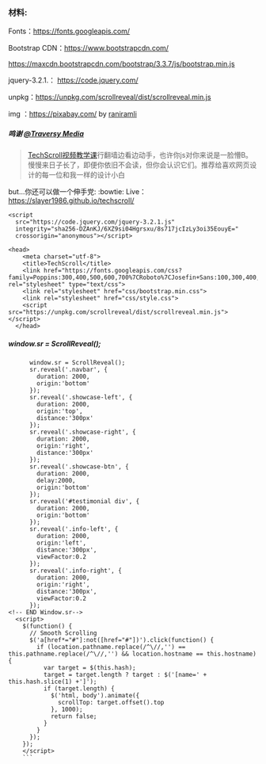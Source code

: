 ### 材料: 


Fonts：https://fonts.googleapis.com/

Bootstrap CDN：https://www.bootstrapcdn.com/

https://maxcdn.bootstrapcdn.com/bootstrap/3.3.7/js/bootstrap.min.js

jquery-3.2.1.： https://code.jquery.com/

unpkg：https://unpkg.com/scrollreveal/dist/scrollreveal.min.js

img ：https://pixabay.com/  by [raniramli](https://pixabay.com/zh/users/raniramli-731298/)

##### 鸣谢 [ @Traversy Media](https://www.youtube.com/channel/UC29ju8bIPH5as8OGnQzwJyA)

> [TechScroll视频教学课](https://www.youtube.com/watch?v=ePgnR4gHIi4&t=109s)行翻墙边看边动手，也许你js对你来说是一脸懵B。慢慢来日子长了，即便你依旧不会读，但你会认识它们。推荐给喜欢网页设计的每一位和我一样的设计小白


but...你还可以做一个伸手党:
:bowtie: Live：https://slayer1986.github.io/techscroll/


```
<script
  src="https://code.jquery.com/jquery-3.2.1.js"
  integrity="sha256-DZAnKJ/6XZ9si04Hgrsxu/8s717jcIzLy3oi35EouyE="
  crossorigin="anonymous"></script>
```


```
<head>
    <meta charset="utf-8">
    <title>TechScroll</title>
    <link href="https://fonts.googleapis.com/css?family=Poppins:300,400,500,600,700%7CRoboto%7CJosefin+Sans:100,300,400,500" rel="stylesheet" type="text/css">
    <link rel="stylesheet" href="css/bootstrap.min.css">
    <link rel="stylesheet" href="css/style.css">
    <script src="https://unpkg.com/scrollreveal/dist/scrollreveal.min.js"></script>
  </head>
```

##### window.sr = ScrollReveal();

  
```
      window.sr = ScrollReveal();
      sr.reveal('.navbar', {
        duration: 2000,
        origin:'bottom'
      });
      sr.reveal('.showcase-left', {
        duration: 2000,
        origin:'top',
        distance:'300px'
      });
      sr.reveal('.showcase-right', {
        duration: 2000,
        origin:'right',
        distance:'300px'
      });
      sr.reveal('.showcase-btn', {
        duration: 2000,
        delay:2000,
        origin:'bottom'
      });
      sr.reveal('#testimonial div', {
        duration: 2000,
        origin:'bottom'
      });
      sr.reveal('.info-left', {
        duration: 2000,
        origin:'left',
        distance:'300px',
        viewFactor:0.2
      });
      sr.reveal('.info-right', {
        duration: 2000,
        origin:'right',
        distance:'300px',
        viewFactor:0.2
      });
<!-- END Window.sr-->
  <script>
    $(function() {
      // Smooth Scrolling
      $('a[href*="#"]:not([href="#"])').click(function() {
        if (location.pathname.replace(/^\//,'') == this.pathname.replace(/^\//,'') && location.hostname == this.hostname) {
          var target = $(this.hash);
          target = target.length ? target : $('[name=' + this.hash.slice(1) +']');
          if (target.length) {
            $('html, body').animate({
              scrollTop: target.offset().top
            }, 1000);
            return false;
          }
        }
      });
    });
    </script>
    ```
